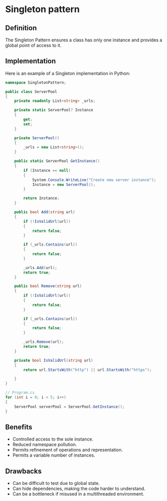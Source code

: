 # Singleton pattern
## Definition

The Singleton Pattern ensures a class has only one instance and provides a global point of access to it.

## Implementation

Here is an example of a Singleton implementation in Python:

```c#
namespace SingletonPattern;

public class ServerPool
{
    private readonly List<string> _urls;

    private static ServerPool? Instance
    {
        get;
        set;
    }

    private ServerPool()
    {
        _urls = new List<string>();
    }

    public static ServerPool GetInstance()
    {
        if (Instance == null)
        {
            System.Console.WriteLine("Create new server instance");
            Instance = new ServerPool();
        }

        return Instance;
    }

    public bool Add(string url)
    {
        if (!IsValidUrl(url))
        {
            return false;
        }

        if (_urls.Contains(url))
        {
            return false;
        }

        _urls.Add(url);
        return true;
    }

    public bool Remove(string url)
    {
        if (!IsValidUrl(url))
        {
            return false;
        }

        if (_urls.Contains(url))
        {
            return false;
        }

        _urls.Remove(url);
        return true;
    }

    private bool IsValidUrl(string url)
    {
        return url.StartsWith("http") || url.StartsWith("https");

    }
}

// Program.cs
for (int i = 0; i < 5; i++)
{
    ServerPool serverPool = ServerPool.GetInstance();
}

```

## Benefits

- Controlled access to the sole instance.
- Reduced namespace pollution.
- Permits refinement of operations and representation.
- Permits a variable number of instances.

## Drawbacks

- Can be difficult to test due to global state.
- Can hide dependencies, making the code harder to understand.
- Can be a bottleneck if misused in a multithreaded environment.